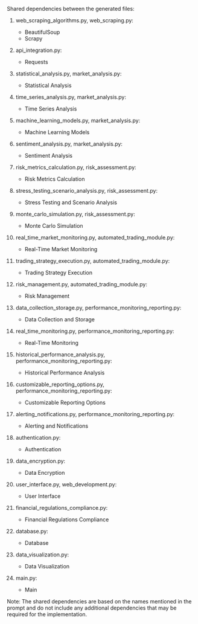 Shared dependencies between the generated files:

1. web_scraping_algorithms.py, web_scraping.py:
   - BeautifulSoup
   - Scrapy

2. api_integration.py:
   - Requests

3. statistical_analysis.py, market_analysis.py:
   - Statistical Analysis

4. time_series_analysis.py, market_analysis.py:
   - Time Series Analysis

5. machine_learning_models.py, market_analysis.py:
   - Machine Learning Models

6. sentiment_analysis.py, market_analysis.py:
   - Sentiment Analysis

7. risk_metrics_calculation.py, risk_assessment.py:
   - Risk Metrics Calculation

8. stress_testing_scenario_analysis.py, risk_assessment.py:
   - Stress Testing and Scenario Analysis

9. monte_carlo_simulation.py, risk_assessment.py:
   - Monte Carlo Simulation

10. real_time_market_monitoring.py, automated_trading_module.py:
    - Real-Time Market Monitoring

11. trading_strategy_execution.py, automated_trading_module.py:
    - Trading Strategy Execution

12. risk_management.py, automated_trading_module.py:
    - Risk Management

13. data_collection_storage.py, performance_monitoring_reporting.py:
    - Data Collection and Storage

14. real_time_monitoring.py, performance_monitoring_reporting.py:
    - Real-Time Monitoring

15. historical_performance_analysis.py, performance_monitoring_reporting.py:
    - Historical Performance Analysis

16. customizable_reporting_options.py, performance_monitoring_reporting.py:
    - Customizable Reporting Options

17. alerting_notifications.py, performance_monitoring_reporting.py:
    - Alerting and Notifications

18. authentication.py:
    - Authentication

19. data_encryption.py:
    - Data Encryption

20. user_interface.py, web_development.py:
    - User Interface

21. financial_regulations_compliance.py:
    - Financial Regulations Compliance

22. database.py:
    - Database

23. data_visualization.py:
    - Data Visualization

24. main.py:
    - Main

Note: The shared dependencies are based on the names mentioned in the prompt and do not include any additional dependencies that may be required for the implementation.